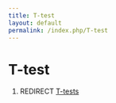 ```yaml
---
title: T-test
layout: default
permalink: /index.php/T-test
---
```


# T-test

1. REDIRECT [T-tests](T-tests)